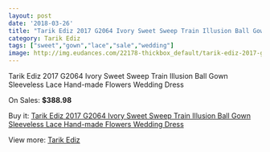 ```yaml
---
layout: post
date: '2018-03-26'
title: "Tarik Ediz 2017 G2064 Ivory Sweet Sweep Train Illusion Ball Gown Sleeveless Lace Hand-made Flowers Wedding Dress"
category: Tarik Ediz
tags: ["sweet","gown","lace","sale","wedding"]
image: http://img.eudances.com/22178-thickbox_default/tarik-ediz-2017-g2064-ivory-sweet-sweep-train-illusion-ball-gown-sleeveless-lace-hand-made-flowers-wedding-dress.jpg
---
```

Tarik Ediz 2017 G2064 Ivory Sweet Sweep Train Illusion Ball Gown Sleeveless Lace Hand-made Flowers Wedding Dress

On Sales: **$388.98**
<a href="https://www.eudances.com/en/tarik-ediz/7088-tarik-ediz-2017-g2064-ivory-sweet-sweep-train-illusion-ball-gown-sleeveless-lace-hand-made-flowers-wedding-dress.html"><amp-img layout="responsive" width="600" height="600" src="//img.eudances.com/22178-thickbox_default/tarik-ediz-2017-g2064-ivory-sweet-sweep-train-illusion-ball-gown-sleeveless-lace-hand-made-flowers-wedding-dress.jpg" alt="Tarik Ediz 2017 G2064 Ivory Sweet Sweep Train Illusion Ball Gown Sleeveless Lace Hand-made Flowers Wedding Dress 0" /></a>
<a href="https://www.eudances.com/en/tarik-ediz/7088-tarik-ediz-2017-g2064-ivory-sweet-sweep-train-illusion-ball-gown-sleeveless-lace-hand-made-flowers-wedding-dress.html"><amp-img layout="responsive" width="600" height="600" src="//img.eudances.com/22182-thickbox_default/tarik-ediz-2017-g2064-ivory-sweet-sweep-train-illusion-ball-gown-sleeveless-lace-hand-made-flowers-wedding-dress.jpg" alt="Tarik Ediz 2017 G2064 Ivory Sweet Sweep Train Illusion Ball Gown Sleeveless Lace Hand-made Flowers Wedding Dress 1" /></a>
<a href="https://www.eudances.com/en/tarik-ediz/7088-tarik-ediz-2017-g2064-ivory-sweet-sweep-train-illusion-ball-gown-sleeveless-lace-hand-made-flowers-wedding-dress.html"><amp-img layout="responsive" width="600" height="600" src="//img.eudances.com/22181-thickbox_default/tarik-ediz-2017-g2064-ivory-sweet-sweep-train-illusion-ball-gown-sleeveless-lace-hand-made-flowers-wedding-dress.jpg" alt="Tarik Ediz 2017 G2064 Ivory Sweet Sweep Train Illusion Ball Gown Sleeveless Lace Hand-made Flowers Wedding Dress 2" /></a>
<a href="https://www.eudances.com/en/tarik-ediz/7088-tarik-ediz-2017-g2064-ivory-sweet-sweep-train-illusion-ball-gown-sleeveless-lace-hand-made-flowers-wedding-dress.html"><amp-img layout="responsive" width="600" height="600" src="//img.eudances.com/22180-thickbox_default/tarik-ediz-2017-g2064-ivory-sweet-sweep-train-illusion-ball-gown-sleeveless-lace-hand-made-flowers-wedding-dress.jpg" alt="Tarik Ediz 2017 G2064 Ivory Sweet Sweep Train Illusion Ball Gown Sleeveless Lace Hand-made Flowers Wedding Dress 3" /></a>
<a href="https://www.eudances.com/en/tarik-ediz/7088-tarik-ediz-2017-g2064-ivory-sweet-sweep-train-illusion-ball-gown-sleeveless-lace-hand-made-flowers-wedding-dress.html"><amp-img layout="responsive" width="600" height="600" src="//img.eudances.com/22179-thickbox_default/tarik-ediz-2017-g2064-ivory-sweet-sweep-train-illusion-ball-gown-sleeveless-lace-hand-made-flowers-wedding-dress.jpg" alt="Tarik Ediz 2017 G2064 Ivory Sweet Sweep Train Illusion Ball Gown Sleeveless Lace Hand-made Flowers Wedding Dress 4" /></a>

Buy it: [Tarik Ediz 2017 G2064 Ivory Sweet Sweep Train Illusion Ball Gown Sleeveless Lace Hand-made Flowers Wedding Dress](https://www.eudances.com/en/tarik-ediz/7088-tarik-ediz-2017-g2064-ivory-sweet-sweep-train-illusion-ball-gown-sleeveless-lace-hand-made-flowers-wedding-dress.html "Tarik Ediz 2017 G2064 Ivory Sweet Sweep Train Illusion Ball Gown Sleeveless Lace Hand-made Flowers Wedding Dress")

View more: [Tarik Ediz](https://www.eudances.com/en/109-tarik-ediz "Tarik Ediz")